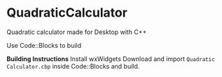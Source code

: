 # QuadraticCalculator
Quadratic calculator made for Desktop with C++

Use Code::Blocks to build 

**Building Instructions**
Install wxWidgets
Download and import `Quadratic Calculator.cbp` inside Code::Blocks and build.
